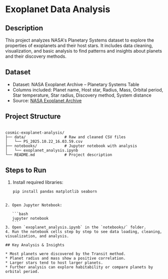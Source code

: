 
# Exoplanet Data Analysis

## Description
This project analyzes NASA's Planetary Systems dataset to explore the properties of exoplanets and their host stars. 
It includes data cleaning, visualization, and basic analysis to find patterns and insights about planets and their discovery methods.

## Dataset
- Dataset: NASA Exoplanet Archive – Planetary Systems Table
- Columns included: Planet name, Host star, Radius, Mass, Orbital period, Star temperature, Star radius, Discovery method, System distance
- Source: [NASA Exoplanet Archive](https://exoplanetarchive.ipac.caltech.edu)

## Project Structure
```

cosmic-exoplanet-analysis/
├── data/                 # Raw and cleaned CSV files
│   └── PS_2025.10.22_16.03.59.csv
├── notebooks/            # Jupyter notebook with analysis
│   └── exoplanet_analysis.ipynb
└── README.md             # Project description

````

## Steps to Run
1. Install required libraries:
   ```bash
   pip install pandas matplotlib seaborn
````

2. Open Jupyter Notebook:

   ```bash
   jupyter notebook
   ```
3. Open `exoplanet_analysis.ipynb` in the `notebooks/` folder.
4. Run the notebook cells step by step to see data loading, cleaning, visualization, and analysis.

## Key Analysis & Insights

* Most planets were discovered by the Transit method.
* Planet radius and mass show a positive correlation.
* Larger stars tend to host larger planets.
* Further analysis can explore habitability or compare planets by orbital period.

